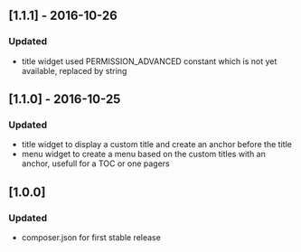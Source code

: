 ## [1.1.1] - 2016-10-26

### Updated
- title widget used PERMISSION_ADVANCED constant which is not yet available, replaced by string

## [1.1.0] - 2016-10-25

### Updated
- title widget to display a custom title and create an anchor before the title
- menu widget to create a menu based on the custom titles with an anchor, usefull for a TOC or one pagers

## [1.0.0]

### Updated
- composer.json for first stable release
